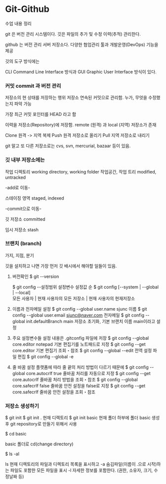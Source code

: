 # Git-Github
수업 내용 정리

git 은 버전 관리 시스템이다.
깃은 파일의 추가 및 수정 이력(추적) 관리한다.


github 는 버전 관리 서버 저장소다.
다양한 협업관리 툴과 개발운영(DevOps) 기능을 제공

깃의 도구 방식에는 

CLI Command Line Interface 방식과
GUI Graphic User Interface 방식이 있다.

### 커밋 commit 과 버전 관리
저장소의 현 상태를 저장하는 행위 
저장소 연속된 커밋으로 관리함.
누가, 무엇을 수정했는지 파악 가능


가장 최근 커밋 포인터를 HEAD 라고 함

이력을 저장소(Repository)에 저장함.
remote (원격) 과 local (지역) 저장소가 존재

Clone
원격 -> 지역 복제
Push
원격 저장소로 올리기
Pull
지역 저장소로 내리기

git 말고 또 다른 저장소로는 
cvs, svn, mercurial, bazaar 등이 있음. 


### 깃 내부 저장소에는 

작업 디렉토리
working directory, working folder
작업공간, 작업 트리
modified, untracked

-add로 이동-

스테이징 영역
staged, indexed

-commit으로 이동-

깃 저장소
committed

임시 저장소
stash

### 브랜치 (branch)
가지, 지점, 분기

깃을 설치하고 나면 가장 먼저 깃 배시에서 해야할 일들이 있음.

1. 버전확인
   $ git --version

   $ git config                 --설정범위                 설정변수           설정값 순
   $ git config [--system     |     --global            | --local]  
                모든 사용자    | 현재 사용자의 모든 저장소 | 현재 사용자의 현재저장소

2. 이름과 전자메일 설정
  $ git config --global user.name sjunc                    이름
  $ git config --global user.email sjunc@naver.com         전자메일
  $ git config --global init.defaultBranch main            저장소 초기화, 기본 브랜치 이름 main이라고 설정

3. 주요 설정변수들
 설정 내용은 .gitconfig 파일에 저장
$ git config --global core.editor notepad     기본 편집기를 노트패드로 지정
$ git config --get core.editor                기본 편집기 조회・참조
$ git config --global --edit                  전역 설정 파일 편집
$ git config --global -e

4. 줄 바꿈 설정
플랫폼에 따라 줄 끝의 처리 방법이 다르기 때문에
$ git config --global core.autocrlf true 줄바꿈 처리를 자동으로 지정
$ git config --get core.autocrlf 줄바꿈 처리 방법을 조회・참조
$ git config --global core.safecrlf false 줄바꿈 안전 설정을 false로 지정
$ git config --get core.safecrlf 줄바꿈 안전 설정을 조회・참조


### 저장소 생성하기
$ git init
$ git init .  현재 디렉토리
$ git init basic 현재 폴더 하부에 폴더 basic 생성후 git repository로 만들기 위해서 사용

$ cd basic 

basic 폴더로 cd(change directory)

$ ls -al

ls 현재 디렉토리의 파일과 디렉토리 목록을 표시하고
-a 숨김파일(이름이 .으로 시작)하는 파일도 포함한 모든 파일을 표시
-l 자세한 정보를 포함한다. (권한, 소유자, 크기, 수정날짜 등)



